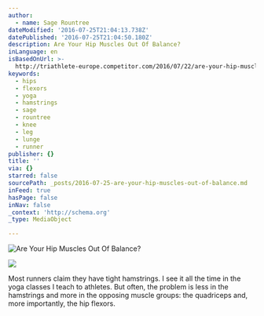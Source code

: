 ```yaml
---
author:
  - name: Sage Rountree
dateModified: '2016-07-25T21:04:13.738Z'
datePublished: '2016-07-25T21:04:50.180Z'
description: Are Your Hip Muscles Out Of Balance?
inLanguage: en
isBasedOnUrl: >-
  http://triathlete-europe.competitor.com/2016/07/22/are-your-hip-muscles-out-of-balance
keywords:
  - hips
  - flexors
  - yoga
  - hamstrings
  - sage
  - rountree
  - knee
  - leg
  - lunge
  - runner
publisher: {}
title: ''
via: {}
starred: false
sourcePath: _posts/2016-07-25-are-your-hip-muscles-out-of-balance.md
inFeed: true
hasPage: false
inNav: false
_context: 'http://schema.org'
_type: MediaObject

---
```

![Are Your Hip Muscles Out Of Balance?](https://the-grid-user-content.s3-us-west-2.amazonaws.com/8523b6da-5140-4adb-bcd1-1b84b3b90ecf.jpg)

<article style=""><img src="https://imgflo.herokuapp.com/graph/vahj1ThiexotieMo/ada54f506d09c68475b2d26c44b08c6d/noop.jpg?input=http://triathlete-europe.competitor.com/files/2015/11/hips.jpg" /><p>Most runners claim they have tight hamstrings. I see it all the time in the yoga classes I teach to athletes. But often, the problem is less in the hamstrings and more in the opposing muscle groups: the quadriceps and, more importantly, the hip flexors.</p></article>